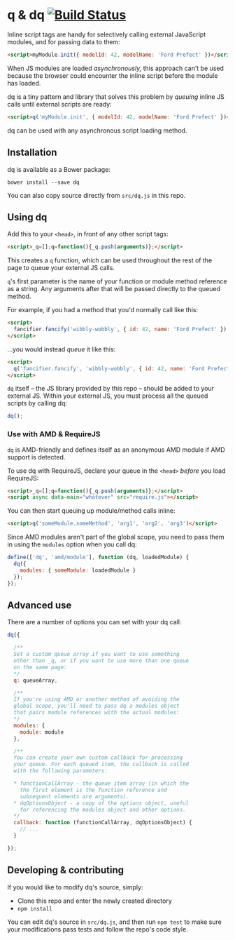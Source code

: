 # q & dq [![Build Status](https://travis-ci.org/redoPop/dq.svg?branch=master)](https://travis-ci.org/redoPop/dq)

Inline script tags are handy for selectively calling external JavaScript modules, and for passing data to them:

```html
<script>myModule.init({ modelId: 42, modelName: 'Ford Prefect' })</script>
```

When JS modules are loaded _asynchronously,_ this approach can't be used because the browser could encounter the inline script before the module has loaded.

dq is a tiny pattern and library that solves this problem by _queuing_ inline JS calls until external scripts are ready:

```html
<script>q('myModule.init', { modelId: 42, modelName: 'Ford Prefect' })</script>
```

dq can be used with any asynchronous script loading method.

## Installation

dq is available as a Bower package:

```
bower install --save dq
```

You can also copy source directly from `src/dq.js` in this repo.

## Using dq

Add this to your `<head>`, in front of any other script tags:

```html
<script>_q=[];q=function(){_q.push(arguments)};</script>
```

This creates a `q` function, which can be used throughout the rest of the page to queue your external JS calls.

`q`'s first parameter is the name of your function or module method reference as a string. Any arguments after that will be passed directly to the queued method.

For example, if you had a method that you'd normally call like this:

```html
<script>
  fancifier.fancify('wibbly-wobbly', { id: 42, name: 'Ford Prefect' })
</script>
```

…you would instead _queue_ it like this:

```html
<script>
  q('fancifier.fancify', 'wibbly-wobbly', { id: 42, name: 'Ford Prefect' })
</script>
```

`dq` itself – the JS library provided by this repo – should be added to your external JS. Within your external JS, you must process all the queued scripts by calling dq:

```javascript
dq();
```

### Use with AMD & RequireJS

`dq` is AMD-friendly and defines itself as an anonymous AMD module if AMD support is detected.

To use dq with RequireJS, declare your queue in the `<head>` _before_ you load RequireJS:

```html
<script>_q=[];q=function(){_q.push(arguments)};</script>
<script async data-main="whatever" src="require.js"></script>
```

You can then start queuing up module/method calls inline:

```html
<script>q('someModule.someMethod', 'arg1', 'arg2', 'arg3')</script>
```

Since AMD modules aren't part of the global scope, you need to pass them in using the `modules` option when you call dq:

```javascript
define(['dq', 'amd/module'], function (dq, loadedModule) {
  dq({
    modules: { someModule: loadedModule }
  });
});
```

## Advanced use

There are a number of options you can set with your dq call:

```javascript
dq({

  /**
  Set a custom queue array if you want to use something
  other than _q, or if you want to use more than one queue
  on the same page:
  */
  q: queueArray,

  /**
  If you're using AMD or another method of avoiding the
  global scope, you'll need to pass dq a modules object
  that pairs module references with the actual modules:
  */
  modules: {
    module: module
  },

  /**
  You can create your own custom callback for processing
  your queue. For each queued item, the callback is called
  with the following parameters:

  * functionCallArray - the queue item array (in which the
    the first element is the function reference and
    subsequent elements are arguments).
  * dqOptionsObject - a copy of the options object, useful
    for referencing the modules object and other options.
  */
  callback: function (functionCallArray, dqOptionsObject) {
    // ...
  }

});
```

## Developing & contributing

If you would like to modify dq's source, simply:

* Clone this repo and enter the newly created directory
* `npm install`

You can edit dq's source in `src/dq.js`, and then run `npm test` to make sure your modifications pass tests and follow the repo's code style.
